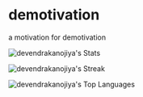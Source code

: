 # demotivation
a motivation for demotivation

![devendrakanojiya's Stats](https://github-readme-stats.vercel.app/api?username=devendrakanojiya&theme=highcontrast&show_icons=true&hide_border=false&count_private=true)

![devendrakanojiya's Streak](https://github-readme-streak-stats.herokuapp.com/?user=devendrakanojiya&theme=highcontrast&hide_border=false)

![devendrakanojiya's Top Languages](https://github-readme-stats.vercel.app/api/top-langs/?username=devendrakanojiya&theme=highcontrast&show_icons=true&hide_border=false&layout=compact)